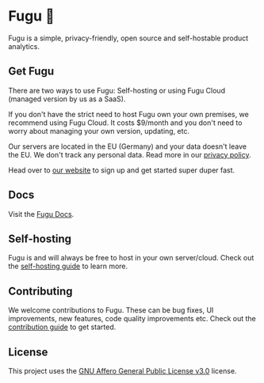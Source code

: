 # Fugu 🐡

Fugu is a simple, privacy-friendly, open source and self-hostable product analytics.


## Get Fugu
There are two ways to use Fugu: Self-hosting or using Fugu Cloud (managed version by us as a SaaS). 

If you don't have the strict need to host Fugu own your own premises, we recommend using Fugu Cloud. It costs $9/month and you don't need to worry about managing your own version, updating, etc.

Our servers are located in the EU (Germany) and your data doesn't leave the EU. We don't track any personal data. Read more in our [privacy policy](https://fugu.lol/legal/privacy).

Head over to [our website](https://fugu.lol) to sign up and get started super duper fast.


## Docs

Visit the [Fugu Docs](https://docs.fugu.lol).

## Self-hosting

Fugu is and will always be free to host in your own server/cloud. Check out the [self-hosting guide](/SELFHOSTING.md) to learn more.

## Contributing

We welcome contributions to Fugu. These can be bug fixes, UI improvements, new features, code quality improvements etc. Check out the [contribution guide](/CONTRIBUTING.md) to get started.

## License

This project uses the [GNU Affero General Public License v3.0](https://github.com/mapzy/mapzy/blob/main/LICENSE) license.
